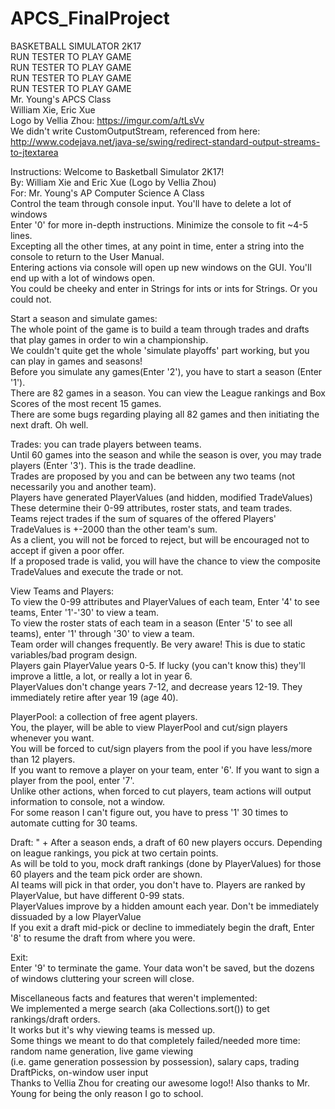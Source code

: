 # APCS_FinalProject  <br />
BASKETBALL SIMULATOR 2K17  <br />
RUN TESTER TO PLAY GAME  <br />
RUN TESTER TO PLAY GAME  <br />
RUN TESTER TO PLAY GAME  <br />
RUN TESTER TO PLAY GAME  <br />
Mr. Young's APCS Class  <br />
William Xie, Eric Xue  <br />
Logo by Vellia Zhou: https://imgur.com/a/tLsVv   <br />
We didn't write CustomOutputStream, referenced from here:  <br />
http://www.codejava.net/java-se/swing/redirect-standard-output-streams-to-jtextarea  <br />

Instructions:
Welcome to Basketball Simulator 2K17! <br />
By: William Xie and Eric Xue (Logo by Vellia Zhou)<br />
For: Mr. Young's AP Computer Science A Class<br />
Control the team through console input. You'll have to delete a lot of windows<br />
Enter '0' for more in-depth instructions. Minimize the console to fit ~4-5 lines.<br />
Excepting all the other times, at any point in time, enter a string into the console to return to the User Manual.<br />
Entering actions via console will open up new windows on the GUI. You'll end up with a lot of windows open.<br />
You could be cheeky and enter in Strings for ints or ints for Strings. Or you could not.<br />

Start a season and simulate games:<br />
The whole point of the game is to build a team through trades and drafts that play games in order to win a championship.<br />
We couldn't quite get the whole 'simulate playoffs' part working, but you can play in games and seasons!<br />
Before you simulate any games(Enter '2'), you have to start a season (Enter '1'). <br />
There are 82 games in a season. You can view the League rankings and Box Scores of the most recent 15 games.<br />
There are some bugs regarding playing all 82 games and then initiating the next draft. Oh well.<br />

Trades: you can trade players between teams.<br />
Until 60 games into the season and while the season is over, you may trade players (Enter '3'). This is the trade deadline.<br />
Trades are proposed by you and can be between any two teams (not necessarily you and another team).<br />
Players have generated PlayerValues (and hidden, modified TradeValues)<br />
These determine their 0-99 attributes, roster stats, and team trades.<br />
Teams reject trades if the sum of squares of the offered Players' TradeValues is +-2000 than the other team's sum.<br />
As a client, you will not be forced to reject, but will be encouraged not to accept if given a poor offer.<br />
If a proposed trade is valid, you will have the chance to view the composite TradeValues and execute the trade or not.<br />

View Teams and Players:<br />
To view the 0-99 attributes and PlayerValues of each team, Enter '4' to see teams, Enter '1'-'30' to view a team.<br />
To view the roster stats of each team in a season (Enter '5' to see all teams), enter '1' through '30' to view a team.<br />
Team order will changes frequently. Be very aware! This is due to static variables/bad program design.<br />
Players gain PlayerValue years 0-5. If lucky (you can't know this) they'll improve a little, a lot, or really a lot in year 6.<br />
PlayerValues don't change years 7-12, and decrease years 12-19. They immediately retire after year 19 (age 40).<br />

PlayerPool: a collection of free agent players.<br />
You, the player, will be able to view PlayerPool and cut/sign players whenever you want.<br />
You will be forced to cut/sign players from the pool if you have less/more than 12 players.<br />
If you want to remove a player on your team, enter '6'. If you want to sign a player from the pool, enter '7'.<br />
Unlike other actions, when forced to cut players, team actions will output information to console, not a window.<br />
For some reason I can't figure out, you have to press '1' 30 times to automate cutting for 30 teams.<br />

Draft: " +
After a season ends, a draft of 60 new players occurs. Depending on league rankings, you pick at two certain points.<br />
As will be told to you, mock draft rankings (done by PlayerValues) for those 60 players and the team pick order are shown.<br />
AI teams will pick in that order, you don't have to. Players are ranked by PlayerValue, but have different 0-99 stats.<br />
PlayerValues improve by a hidden amount each year. Don't be immediately dissuaded by a low PlayerValue<br />
If you exit a draft mid-pick or decline to immediately begin the draft, Enter '8' to resume the draft from where you were.<br />

Exit:<br />
Enter '9' to terminate the game. Your data won't be saved, but the dozens of windows cluttering your screen will close.<br />

Miscellaneous facts and features that weren't implemented: <br />
We implemented a merge search (aka Collections.sort()) to get rankings/draft orders.<br />
It works but it's why viewing teams is messed up.<br />
Some things we meant to do that completely failed/needed more time: random name generation, live game viewing <br />
(i.e. game generation possession by possession), salary caps, trading DraftPicks, on-window user input <br />
Thanks to Vellia Zhou for creating our awesome logo!! Also thanks to Mr. Young for being the only reason I go to school. <br />
